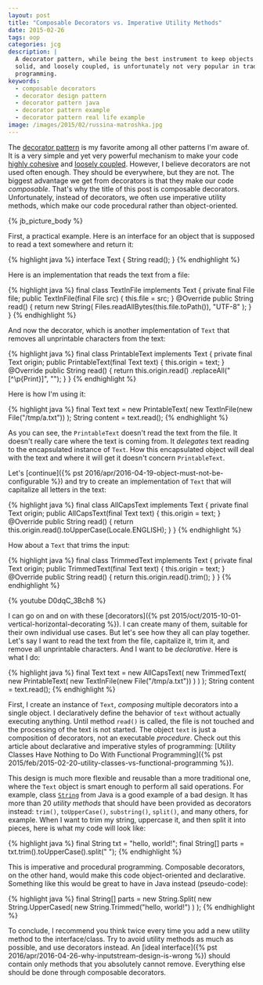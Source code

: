 ```yaml
---
layout: post
title: "Composable Decorators vs. Imperative Utility Methods"
date: 2015-02-26
tags: oop
categories: jcg
description: |
  A decorator pattern, while being the best instrument to keep objects highly cohesive,
  solid, and loosely coupled, is unfortunately not very popular in traditional Java
  programming.
keywords:
  - composable decorators
  - decorator design pattern
  - decorator pattern java
  - decorator pattern example
  - decorator pattern real life example
image: /images/2015/02/russina-matroshka.jpg
---
```


The [decorator pattern](http://en.wikipedia.org/wiki/Decorator_pattern)
is my favorite among all other patterns I'm aware of. It is a very simple
and yet very powerful mechanism to make your code
[highly cohesive](http://en.wikipedia.org/wiki/Cohesion_%28computer_science%29) and
[loosely coupled](http://en.wikipedia.org/wiki/Coupling_%28computer_programming%29).
However, I believe decorators are not used often enough. They should
be everywhere, but they are not. The biggest advantage we get from decorators
is that they make our code _composable_. That's why the title of this
post is composable decorators. Unfortunately, instead of decorators, we often use imperative
utility methods, which make our code procedural rather than object-oriented.

<!--more-->

{% jb_picture_body %}

First, a practical example. Here is an interface for an object that is
supposed to read a text somewhere and return it:

{% highlight java %}
interface Text {
  String read();
}
{% endhighlight %}

Here is an implementation that reads the text from a file:

{% highlight java %}
final class TextInFile implements Text {
  private final File file;
  public TextInFile(final File src) {
    this.file = src;
  }
  @Override
  public String read() {
    return new String(
      Files.readAllBytes(this.file.toPath()), "UTF-8"
    );
  }
}
{% endhighlight %}

And now the decorator, which is another implementation of `Text` that
removes all unprintable characters from the text:

{% highlight java %}
final class PrintableText implements Text {
  private final Text origin;
  public PrintableText(final Text text) {
    this.origin = text;
  }
  @Override
  public String read() {
    return this.origin.read()
      .replaceAll("[^\p{Print}]", "");
  }
}
{% endhighlight %}

Here is how I'm using it:

{% highlight java %}
final Text text = new PrintableText(
  new TextInFile(new File("/tmp/a.txt"))
);
String content = text.read();
{% endhighlight %}

As you can see, the `PrintableText` doesn't read the text from the file. It doesn't
really care where the text is coming from. It _delegates_ text reading to
the encapsulated instance of `Text`. How this encapsulated object will
deal with the text and where it will get it doesn't concern `PrintableText`.

Let's [continue]({% pst 2016/apr/2016-04-19-object-must-not-be-configurable %})
and try to create an implementation of `Text`
that will capitalize all letters in the text:

{% highlight java %}
final class AllCapsText implements Text {
  private final Text origin;
  public AllCapsText(final Text text) {
    this.origin = text;
  }
  @Override
  public String read() {
    return this.origin.read().toUpperCase(Locale.ENGLISH);
  }
}
{% endhighlight %}

How about a `Text` that trims the input:

{% highlight java %}
final class TrimmedText implements Text {
  private final Text origin;
  public TrimmedText(final Text text) {
    this.origin = text;
  }
  @Override
  public String read() {
    return this.origin.read().trim();
  }
}
{% endhighlight %}

{% youtube D0dqC_3Bch8 %}

I can go on and on with these
[decorators]({% pst 2015/oct/2015-10-01-vertical-horizontal-decorating %}).
I can create many of them,
suitable for their own individual use cases. But let's see how they all
can play together. Let's say I want to read the text from the file,
capitalize it, trim it, and remove all unprintable characters. And I want
to be _declarative_. Here is what I do:

{% highlight java %}
final Text text = new AllCapsText(
  new TrimmedText(
    new PrintableText(
      new TextInFile(new File("/tmp/a.txt"))
    )
  )
);
String content = text.read();
{% endhighlight %}

First, I create an instance of `Text`, _composing_ multiple decorators into
a single object. I declaratively define the behavior of `text` without
actually executing anything. Until method `read()` is called, the file is not touched
and the processing of the text is not started. The object `text` is just
a composition of decorators, not an executable _procedure_. Check out this
article about declarative and imperative styles of programming:
[Utility Classes Have Nothing to Do With Functional Programming]({% pst 2015/feb/2015-02-20-utility-classes-vs-functional-programming %}).

This design is much more flexible and reusable than a more traditional one,
where the `Text` object is smart enough to perform all said operations. For
example, class [`String`](http://docs.oracle.com/javase/7/docs/api/java/lang/String.html)
from Java is a good example of a bad design. It has
more than 20 _utility methods_ that should have been provided as decorators instead: `trim()`, `toUpperCase()`, `substring()`, `split()`, and many others, for example.
When I want to trim my string, uppercase it, and then split it into pieces,
here is what my code will look like:

{% highlight java %}
final String txt = "hello, world!";
final String[] parts = txt.trim().toUpperCase().split(" ");
{% endhighlight %}

This is imperative and procedural programming. Composable decorators,
on the other hand, would make this code object-oriented and declarative. Something
like this would be great to have in Java instead (pseudo-code):

{% highlight java %}
final String[] parts = new String.Split(
  new String.UpperCased(
    new String.Trimmed("hello, world!")
  )
);
{% endhighlight %}

To conclude, I recommend you think twice every time you add
a new utility method to the interface/class. Try to avoid utility methods as much
as possible, and use decorators instead. An
[ideal interface]({% pst 2016/apr/2016-04-26-why-inputstream-design-is-wrong %}) should contain
only methods that you absolutely cannot remove. Everything else should be
done through composable decorators.
